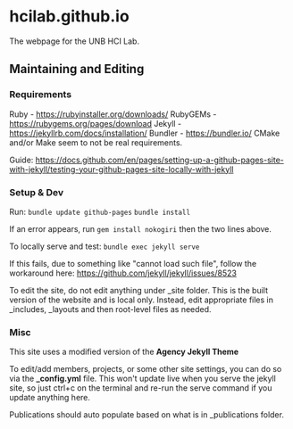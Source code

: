 # hcilab.github.io
The webpage for the UNB HCI Lab.


## Maintaining and Editing

### Requirements
Ruby - https://rubyinstaller.org/downloads/
RubyGEMs - https://rubygems.org/pages/download
Jekyll - https://jekyllrb.com/docs/installation/
Bundler - https://bundler.io/
CMake and/or Make seem to not be real requirements.

Guide: https://docs.github.com/en/pages/setting-up-a-github-pages-site-with-jekyll/testing-your-github-pages-site-locally-with-jekyll

### Setup & Dev

Run:
`bundle update github-pages`
`bundle install`

If an error appears, run `gem install nokogiri` then the two lines above.

To locally serve and test:
`bundle exec jekyll serve`

If this fails, due to something like "cannot load such file", follow the workaround here:
https://github.com/jekyll/jekyll/issues/8523

To edit the site, do not edit anything under _site folder. This is the built version of the website and is local only. Instead, edit appropriate files in _includes, _layouts and then root-level files as needed.

### Misc

This site uses a modified version of the **Agency Jekyll Theme**

To edit/add members, projects, or some other site settings, you can do so via the **_config.yml** file. This won't update live when you serve the jekyll site, so just ctrl+c on the terminal and re-run the serve command if you update anything here.

Publications should auto populate based on what is in _publications folder.
